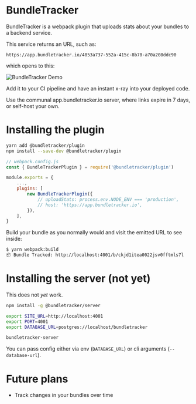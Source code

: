 # BundleTracker

BundleTracker is a webpack plugin that uploads stats about your bundles to a backend service.

This service returns an URL, such as:

```
https://app.bundletracker.io/4053a737-552a-415c-8b70-a70a208ddc90
```

which opens to this:

![BundleTracker Demo](https://user-images.githubusercontent.com/53387/103389630-4985d680-4b10-11eb-8c5d-4afc56e554be.gif)

Add it to your CI pipeline and have an instant x-ray into your deployed code.

Use the communal app.bundletracker.io server, where links expire in 7 days, or self-host your own.

# Installing the plugin

```sh
yarn add @bundletracker/plugin
npm install --save-dev @bundletracker/plugin
```

```js
// webpack.config.js
const { BundleTrackerPlugin } = require('@bundletracker/plugin')

module.exports = {
    ...,
    plugins: [
        new BundleTrackerPlugin({
            // uploadStats: process.env.NODE_ENV === 'production',
            // host: 'https://app.bundletracker.io',
        }),
    ],
}
```

Build your bundle as you normally would and visit the emitted URL to see inside:

```sh
$ yarn webpack:build
📦 Bundle Tracked: http://localhost:4001/b/ckjd1itea0022jsv0fftmls7l
```

# Installing the server (not yet)

This does not *yet* work.

```sh
npm install -g @bundletracker/server

export SITE_URL=http://localhost:4001
export PORT=4001
export DATABASE_URL=postgres://localhost/bundletracker

bundletracker-server
```

You can pass config either via env (`DATABASE_URL`) or cli arguments (`--database-url`).

# Future plans

- Track changes in your bundles over time
